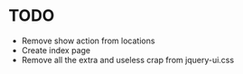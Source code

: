 # TODO #

- Remove show action from locations
- Create index page
- Remove all the extra and useless crap from jquery-ui.css

